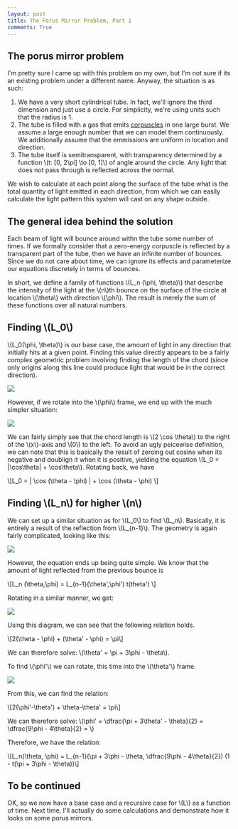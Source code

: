 ```yaml
---
layout: post
title: The Porus Mirror Problem, Part 1
comments: True
---
```


## The porus mirror problem

I'm pretty sure I came up with this problem on my own, but I'm not sure if its an existing problem under a different name. Anyway, the situation is as such:

1. We have a very short cylindrical tube. In fact, we'll ignore the third dimension and just use a circle. For simplicity, we're using units such that the radius is 1.
2. The tube is filled with a gas that emits [corpuscles](https://en.wikipedia.org/wiki/Corpuscular_theory_of_light) in one large burst. We assume a large enough number that we can model them continuously. We additionally assume that the emmissions are uniform in location and direction.
3. The tube itself is semitransparent, with transparency determined by a function \\(t: [0, 2\pi] \to [0, 1]\\) of angle around the circle. Any light that does not pass through is reflected across the normal.

We wish to calculate at each point along the surface of the tube what is the total quantity of light emitted in each direction, from which we can easily calculate the light pattern this system will cast on any shape outside.

## The general idea behind the solution

Each beam of light will bounce around withn the tube some number of times. If we formally consider that a zero-energy corpuscle is reflected by a transparent part of the tube, then we have an infinite number of bounces. Since we do not care about time, we can ignore its effects and parameterize our equations discretely in terms of bounces.

In short, we define a family of functions \\(L_n (\phi, \theta)\\) that describe the intensity of the light at the \\(n\\)th bounce on the surface of the circle at location \\(\theta\\) with direction \\(\phi\\). The result is merely the sum of these functions over all natural numbers.

## Finding \\(L_0\\)

\\(L_0(\phi, \theta)\\) is our base case, the amount of light in any direction that initially hits at a given point. Finding this value directly appears to be a fairly complex geometric problem involving finding the length of the chord (since only origins along this line could produce light that would be in the correct direction).

<img src="/resources/2016-05-29/L0.png"/>

However, if we rotate into the \\(\phi\\) frame, we end up with the much simpler situation:

<img src="/resources/2016-05-29/L0-phi.png" />

We can fairly simply see that the chord length is \\(2 \cos \theta\\) to the right of the \\(x\\)-axis and \\(0\\) to the left. To avoid an ugly peicewise definition, we can note that this is basically the result of zeroing out cosine when its negative and doublign it when it is positive, yielding the equation \\(L_0 = \|\cos\theta\| + \cos\theta\\). Rotating back, we have

\\[L_0 = \| \cos (\theta - \phi) \| + \cos (\theta - \phi) \\]

## Finding \\(L_n\\) for higher \\(n\\)

We can set up a similar situation as for \\(L_0\\) to find \\(L_n\\). Basically, it is entirely a result of the reflection from \\(L_{n-1}\\). The geometry is again fairly complicated, looking like this:

<img src="/resources/2016-05-29/Ln.png" />

However, the equation ends up being quite simple. We know that the amount of light reflected from the previous bounce is

\\[L_n (\theta,\phi) = L_{n-1}(\theta',\phi') t(theta') \\]

Rotating in a similar manner, we get:

<img src="/resources/2016-05-29/Ln-phi.png" />

Using this diagram, we can see that the following relation holds.

\\[2(\theta - \phi) + (\theta' - \phi) = \pi\\]

We can therefore solve: \\(\theta' = \pi + 3\phi - \theta\\).

To find \\(\\phi'\\) we can rotate, this time into the \\(\theta'\\) frame.

<img src="/resources/2016-05-29/Ln-thetap.png"/>

From this, we can find the relation:

\\[2(\phi'-\theta') + \theta-\theta' = \pi\\]

We can therefore solve: \\(\phi' = \dfrac{\pi + 3\theta' - \theta}{2} = \dfrac{9\phi - 4\theta}{2} = \\)

Therefore, we have the relation:

\\[L_n(\theta, \phi) = L_{n-1}(\pi + 3\phi - \theta, \dfrac{9\phi - 4\theta}{2}) (1 - t(\pi + 3\phi - \theta))\\]

## To be continued

OK, so we now have a base case and a recursive case for \\(L\\) as a function of time. Next time, I'll actually do some calculations and demonstrate how it looks on some porus mirrors.